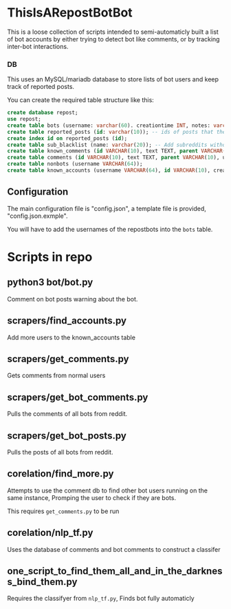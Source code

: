 # ThisIsARepostBotBot

This is a loose collection of scripts intended to semi-automaticly built a list of bot accounts by either trying to detect bot like comments, or by tracking inter-bot interactions.

### DB

This uses an MySQL/mariadb database to store lists of bot users and keep track of reported posts.

You can create the required table structure like this:

```sql
create database repost;
use repost;
create table bots (username: varchar(60). creationtime INT, notes: varchar(256), dontflag BOOL, mladd BOOL); -- Add known bot accounts in here
create table reported_posts (id: varchar(10)); -- ids of posts that the bot has reported
create index id on reported_posts (id);
create table sub_blacklist (name: varchar(20)); -- Add subreddits without the 'r/' that you do *not* want to post on.
create table known_comments (id VARCHAR(10), text TEXT, parent VARCHAR(10), username VARCHAR(64), subreddit VARCHAR(64), hasbeenuserscraped BOOL); -- comments made by bots
create table comments (id VARCHAR(10), text TEXT, parent VARCHAR(10), username VARCHAR(64), subreddit);
create table nonbots (username VARCHAR(64));
create table known_accounts (username VARCHAR(64), id VARCHAR(10), creationtime INT, foundthemall BOOL, suspected_bot BOOL)
```

## Configuration

The main configuration file is "config.json", a template file is provided, "config.json.exmple".

You will have to add the usernames of the repostbots into the ``bots`` table.

# Scripts in repo

## python3 bot/bot.py

Comment on bot posts warning about the bot.

## scrapers/find_accounts.py

Add more users to the known_accounts table

## scrapers/get_comments.py

Gets comments from normal users

## scrapers/get_bot_comments.py

Pulls the comments of all bots from reddit.

## scrapers/get_bot_posts.py

Pulls the posts of all bots from reddit.

## corelation/find_more.py

Attempts to use the comment db to find other bot users running on the same instance, Promping the user to check if they are bots.

This requires ``get_comments.py`` to be run

## corelation/nlp_tf.py

Uses the database of comments and bot comments to construct a classifer

## one_script_to_find_them_all_and_in_the_darkness_bind_them.py

Requires the classifyer from ``nlp_tf.py``, Finds bot fully automaticly

